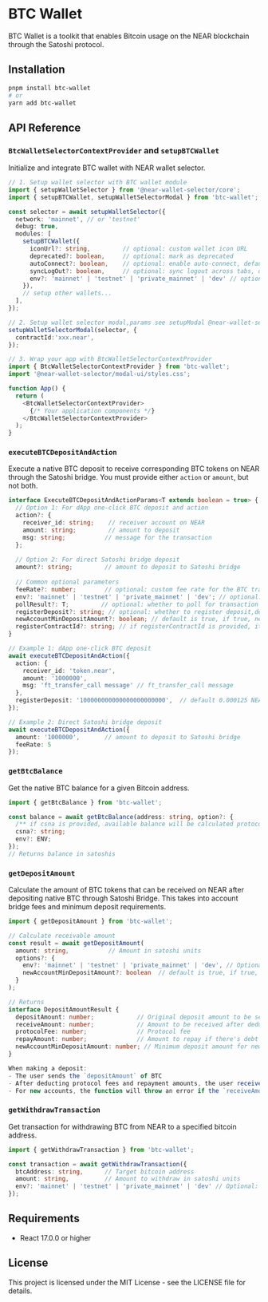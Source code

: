 # BTC Wallet

BTC Wallet is a toolkit that enables Bitcoin usage on the NEAR blockchain through the Satoshi protocol.

## Installation

```bash
pnpm install btc-wallet
# or
yarn add btc-wallet
```

## API Reference

### `BtcWalletSelectorContextProvider` and `setupBTCWallet`

Initialize and integrate BTC wallet with NEAR wallet selector.

```typescript
// 1. Setup wallet selector with BTC wallet module
import { setupWalletSelector } from '@near-wallet-selector/core';
import { setupBTCWallet, setupWalletSelectorModal } from 'btc-wallet';

const selector = await setupWalletSelector({
  network: 'mainnet', // or 'testnet'
  debug: true,
  modules: [
    setupBTCWallet({
      iconUrl?: string,         // optional: custom wallet icon URL
      deprecated?: boolean,     // optional: mark as deprecated
      autoConnect?: boolean,    // optional: enable auto-connect, defaults to true
      syncLogOut?: boolean,     // optional: sync logout across tabs, defaults to true
      env?: 'mainnet' | 'testnet' | 'private_mainnet' | 'dev' // optional: defaults to NEAR network environment
    }),
    // setup other wallets...
  ],
});

// 2. Setup wallet selector modal,params see setupModal @near-wallet-selector/modal-ui
setupWalletSelectorModal(selector, {
  contractId:'xxx.near',
});

// 3. Wrap your app with BtcWalletSelectorContextProvider
import { BtcWalletSelectorContextProvider } from 'btc-wallet';
import '@near-wallet-selector/modal-ui/styles.css';

function App() {
  return (
    <BtcWalletSelectorContextProvider>
      {/* Your application components */}
    </BtcWalletSelectorContextProvider>
  );
}
```

### `executeBTCDepositAndAction`

Execute a native BTC deposit to receive corresponding BTC tokens on NEAR through the Satoshi bridge. You must provide either `action` or `amount`, but not both.

```typescript
interface ExecuteBTCDepositAndActionParams<T extends boolean = true> {
  // Option 1: For dApp one-click BTC deposit and action
  action?: {
    receiver_id: string;    // receiver account on NEAR
    amount: string;         // amount to deposit
    msg: string;           // message for the transaction
  };
  
  // Option 2: For direct Satoshi bridge deposit
  amount?: string;         // amount to deposit to Satoshi bridge
  
  // Common optional parameters
  feeRate?: number;        // optional: custom fee rate for the BTC transaction
  env?: 'mainnet' | 'testnet' | 'private_mainnet' | 'dev'; // optional: defaults to NEAR network environment
  pollResult?: T;         // optional: whether to poll for transaction result
  registerDeposit?: string; // optional: whether to register deposit,default 0.000125 NEAR
  newAccountMinDepositAmount?: boolean; // default is true, if true, new account minimum deposit BTC amount 1000sat, otherwise 0
  registerContractId?: string; // if registerContractId is provided, it will be used to register the contract, otherwise it will be the default contract id
}

// Example 1: dApp one-click BTC deposit
await executeBTCDepositAndAction({
  action: {
    receiver_id: 'token.near',
    amount: '1000000',
    msg: 'ft_transfer_call message' // ft_transfer_call message
  },
  registerDeposit: '100000000000000000000000',  // default 0.000125 NEAR, you can set it according to your needs
});

// Example 2: Direct Satoshi bridge deposit
await executeBTCDepositAndAction({
  amount: '1000000',       // amount to deposit to Satoshi bridge
  feeRate: 5
});
```

### `getBtcBalance`

Get the native BTC balance for a given Bitcoin address.

```typescript
import { getBtcBalance } from 'btc-wallet';

const balance = await getBtcBalance(address: string, option?: {
  /** if csna is provided, available balance will be calculated protocol fee and repay amount */
  csna?: string;
  env?: ENV;
});
// Returns balance in satoshis
```

### `getDepositAmount`

Calculate the amount of BTC tokens that can be received on NEAR after depositing native BTC through Satoshi Bridge. This takes into account bridge fees and minimum deposit requirements.

```typescript
import { getDepositAmount } from 'btc-wallet';

// Calculate receivable amount
const result = await getDepositAmount(
  amount: string,           // Amount in satoshi units
  options?: {
    env?: 'mainnet' | 'testnet' | 'private_mainnet' | 'dev', // Optional: Defaults to NEAR network environment
    newAccountMinDepositAmount?: boolean  // default is true, if true, new account minimum deposit amount 1000sat, otherwise 0
  }
);

// Returns
interface DepositAmountResult {
  depositAmount: number;            // Original deposit amount to be sent
  receiveAmount: number;            // Amount to be received after deducting fees and repayments
  protocolFee: number;              // Protocol fee
  repayAmount: number;              // Amount to repay if there's debt
  newAccountMinDepositAmount: number; // Minimum deposit amount for new accounts
}

When making a deposit:
- The user sends the `depositAmount` of BTC
- After deducting protocol fees and repayment amounts, the user receives `receiveAmount` on NEAR
- For new accounts, the function will throw an error if the `receiveAmount` is less than the minimum required amount
```

### `getWithdrawTransaction`

Get transaction for withdrawing BTC from NEAR to a specified bitcoin address.

```typescript
import { getWithdrawTransaction } from 'btc-wallet';

const transaction = await getWithdrawTransaction({
  btcAddress: string,      // Target bitcoin address
  amount: string,          // Amount to withdraw in satoshi units
  env?: 'mainnet' | 'testnet' | 'private_mainnet' | 'dev' // Optional: Defaults to NEAR network environment
});
```

## Requirements

- React 17.0.0 or higher

## License

This project is licensed under the MIT License - see the LICENSE file for details.